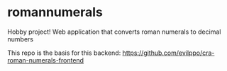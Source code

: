 # romannumerals
Hobby project! Web application that converts roman numerals to decimal numbers

This repo is the basis for this backend: https://github.com/evilppo/cra-roman-numerals-frontend
